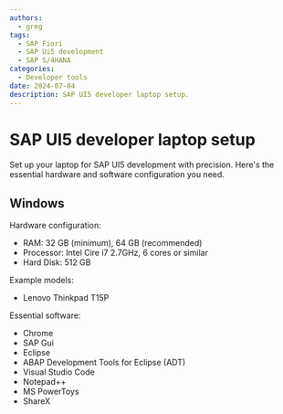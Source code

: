 ```yaml
---
authors:
  - greg
tags:
  - SAP Fiori
  - SAP Ui5 development
  - SAP S/4HANA
categories:
  - Developer tools
date: 2024-07-04
description: SAP UI5 developer laptop setup.
---
```


# SAP UI5 developer laptop setup

Set up your laptop for SAP UI5 development with precision. Here's the essential hardware and software configuration you need.

<!-- more -->

## Windows

Hardware configuration:

- RAM: 32 GB (minimum), 64 GB (recommended)
- Processor: Intel Cire i7 2.7GHz, 6 cores or similar
- Hard Disk: 512 GB

Example models:

- Lenovo Thinkpad T15P


Essential software:

- Chrome
- SAP Gui
- Eclipse
- ABAP Development Tools for Eclipse (ADT)
- Visual Studio Code
- Notepad++
- MS PowerToys
- ShareX 

